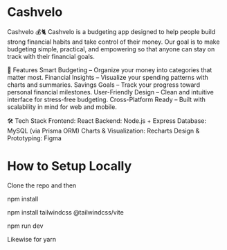 #  Cashvelo

Cashvelo 💰🐈 Cashvelo is a budgeting app designed to help people build strong financial habits and take control of their money. Our goal is to make budgeting simple, practical, and empowering so that anyone can stay on track with their financial goals.

🚀 Features 
Smart Budgeting – Organize your money into categories that matter most.
 Financial Insights – Visualize your spending patterns with charts and summaries. 
 Savings Goals – Track your progress toward personal financial milestones. 
 User-Friendly Design – Clean and intuitive interface for stress-free budgeting. 
 Cross-Platform Ready – Built with scalability in mind for web and mobile.

🛠️ Tech Stack 
Frontend: React Backend: Node.js + Express
 Database: MySQL (via Prisma ORM) 
 Charts & Visualization: Recharts 
 Design & Prototyping: Figma

#   How to Setup Locally

Clone the repo and then 

npm install

npm install tailwindcss @tailwindcss/vite

npm run dev

Likewise for yarn

